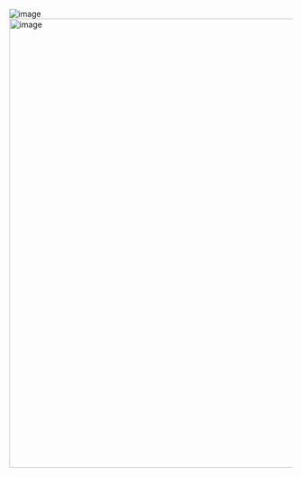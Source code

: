 
![image](https://user-images.githubusercontent.com/92290312/232287468-8b1ac0ae-7caa-4c31-98b6-22aa33db3dac.png)
<img width="800" alt="image" src="https://user-images.githubusercontent.com/82895809/236119164-ea65eae1-a4b2-4b43-9ab1-900fa9d6cc42.png">
